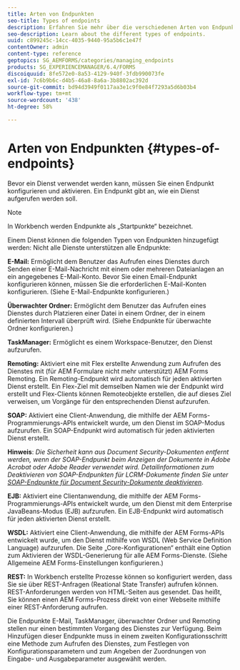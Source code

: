 ```yaml
---
title: Arten von Endpunkten
seo-title: Types of endpoints
description: Erfahren Sie mehr über die verschiedenen Arten von Endpunkten.
seo-description: Learn about the different types of endpoints.
uuid: c899245c-14cc-4035-9440-95a5b6c1e47f
contentOwner: admin
content-type: reference
geptopics: SG_AEMFORMS/categories/managing_endpoints
products: SG_EXPERIENCEMANAGER/6.4/FORMS
discoiquuid: 8fe572e0-8a53-4129-940f-3fdb990073fe
exl-id: 7c6b9b6c-d4b5-46a8-8a6a-3b8802ac392d
source-git-commit: bd94d3949f0117aa3e1c9f0e84f7293a5d6b03b4
workflow-type: tm+mt
source-wordcount: '438'
ht-degree: 58%

---
```


# Arten von Endpunkten {#types-of-endpoints}

Bevor ein Dienst verwendet werden kann, müssen Sie einen Endpunkt konfigurieren und aktivieren. Ein Endpunkt gibt an, wie ein Dienst aufgerufen werden soll.

>[!NOTE]
>
>In Workbench werden Endpunkte als „Startpunkte“ bezeichnet.

Einem Dienst können die folgenden Typen von Endpunkten hinzugefügt werden: Nicht alle Dienste unterstützen alle Endpunkte:

**E-Mail:** Ermöglicht dem Benutzer das Aufrufen eines Dienstes durch Senden einer E-Mail-Nachricht mit einem oder mehreren Dateianlagen an ein angegebenes E-Mail-Konto. Bevor Sie einen Email-Endpunkt konfigurieren können, müssen Sie die erforderlichen E-Mail-Konten konfigurieren. (Siehe E-Mail-Endpunkte konfigurieren.)

**Überwachter Ordner:** Ermöglicht dem Benutzer das Aufrufen eines Dienstes durch Platzieren einer Datei in einem Ordner, der in einem definierten Intervall überprüft wird. (Siehe Endpunkte für überwachte Ordner konfigurieren.)

**TaskManager:** Ermöglicht es einem Workspace-Benutzer, den Dienst aufzurufen.

**Remoting:** Aktiviert eine mit Flex erstellte Anwendung zum Aufrufen des Dienstes mit (für AEM Formulare nicht mehr unterstützt) AEM Forms Remoting. Ein Remoting-Endpunkt wird automatisch für jeden aktivierten Dienst erstellt. Ein Flex-Ziel mit demselben Namen wie der Endpunkt wird erstellt und Flex-Clients können Remoteobjekte erstellen, die auf dieses Ziel verweisen, um Vorgänge für den entsprechenden Dienst aufzurufen.

**SOAP:** Aktiviert eine Client-Anwendung, die mithilfe der AEM Forms-Programmierungs-APIs entwickelt wurde, um den Dienst im SOAP-Modus aufzurufen. Ein SOAP-Endpunkt wird automatisch für jeden aktivierten Dienst erstellt. 

**Hinweis**: *Die Sicherheit kann aus Document Security-Dokumenten entfernt werden, wenn der SOAP-Endpunkt beim Anzeigen der Dokumente in Adobe Acrobat oder Adobe Reader verwendet wird. Detailinformationen zum Deaktivieren von SOAP-Endpunkten für LCRM-Dokumente finden Sie unter [SOAP-Endpunkte für Document Security-Dokumente deaktivieren](/help/forms/using/admin-help/configuring-client-server-options.md#disable-soap-endpoints-for-document-security-documents)*.

**EJB:** Aktiviert eine Clientanwendung, die mithilfe der AEM Forms-Programmierungs-APIs entwickelt wurde, um den Dienst mit dem Enterprise JavaBeans-Modus (EJB) aufzurufen. Ein EJB-Endpunkt wird automatisch für jeden aktivierten Dienst erstellt.

**WSDL:** Aktiviert eine Client-Anwendung, die mithilfe der AEM Forms-APIs entwickelt wurde, um den Dienst mithilfe von WSDL (Web Service Definition Language) aufzurufen. Die Seite „Core-Konfigurationen“ enthält eine Option zum Aktivieren der WSDL-Generierung für alle AEM Forms-Dienste. (Siehe Allgemeine AEM Forms-Einstellungen konfigurieren.)

**REST:** In Workbench erstellte Prozesse können so konfiguriert werden, dass Sie sie über REST-Anfragen (Reational State Transfer) aufrufen können. REST-Anforderungen werden von HTML-Seiten aus gesendet. Das heißt, Sie können einen AEM Forms-Prozess direkt von einer Webseite mithilfe einer REST-Anforderung aufrufen.

Die Endpunkte E-Mail, TaskManager, überwachter Ordner und Remoting stellen nur einen bestimmten Vorgang des Dienstes zur Verfügung. Beim Hinzufügen dieser Endpunkte muss in einem zweiten Konfigurationsschritt eine Methode zum Aufrufen des Dienstes, zum Festlegen von Konfigurationsparametern und zum Angeben der Zuordnungen von Eingabe- und Ausgabeparameter ausgewählt werden.
